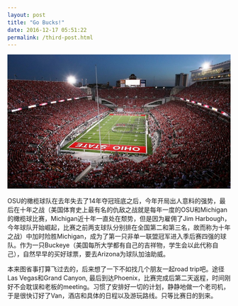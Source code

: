 ```yaml
---
layout: post
title: "Go Bucks!"
date: 2016-12-17 05:51:22
permalink: /third-post.html
---
```


<span class="image featured"><img src="/images/pic07.jpg" alt=""></span>


OSU的橄榄球队在去年失去了14年夺冠班底之后，今年开局出人意料的强势，最后在十年之战（美国体育史上最有名的仇敌之战就是每年一度的OSU和Michigan的橄榄球比赛，Michigan近十年一直处在颓势，但是因为雇佣了Jim Harbough，今年球队开始崛起，比赛之前两支球队分别排在全国第二和第三名，故而称为十年之战）中加时险胜Michigan，成为了第一只非单一联盟冠军进入季后赛四强的球队。作为一只Buckeye（美国每所大学都有自己的吉祥物，学生会以此代称自己），自然早早的买好球票，要去Arizona为球队加油助威。

本来图省事打算飞过去的，后来想了一下不如找几个朋友一起road trip吧。途径Las Vegas和Grand Canyon, 最后到达Phoenix，比赛完成后第二天返程，时间刚好不会耽误和老板的meeting。习惯了安排好一切的计划，静静地做一个老司机，于是很快订好了Van，酒店和具体的日程以及游玩路线。只等比赛日的到来。